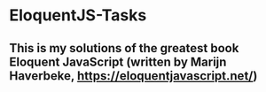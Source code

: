 # EloquentJS-Tasks
## This is my solutions of the greatest book Eloquent JavaScript (written by Marijn Haverbeke, https://eloquentjavascript.net/)
